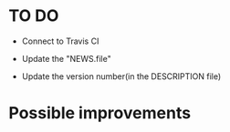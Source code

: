 # TO DO

+ Connect to Travis CI


+ Update the "NEWS.file"
+ Update the version number(in the DESCRIPTION file)


# Possible improvements
